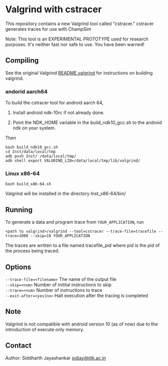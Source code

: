 # Valgrind with cstracer

This repository contains a new Valgrind tool called "cstracer."
cstracer generates traces for use with ChampSim

Note: This tool is an EXPERIMENTAL PROTOTYPE used for research purposes.
It's neither fast nor safe to use. You have been warned!

## Compiling
See the original Valgrind [README.valgrind](README) for instructions on building valgrind.

### andorid aarch64
To build the cstracer tool for android aarch 64, 

1. Install android ndk-10rc if not already done.

2. Point the NDK_HOME variable in the build_ndk10_gcc.sh to the android ndk on your system.

Then 
~~~
bash build_ndk10_gcc.sh
cd Inst/data/local/tmp
adb push Inst/ /data/local/tmp/
adb shell export VALGRIND_LIB=/data/local/tmp/lib/valgrind/
~~~

### Linux x86-64
~~~
bash build_x86-64.sh
~~~
Valgrind will be installed in the directory Inst_x86-64/bin/

## Running
To generate a data and program trace from `YOUR_APPLICATION`, run

~~~
<path to valgrind>/valgrind --tool=cstracer --trace-file=tracefile --trace=1000 --skip=10 YOUR_APPLICATION
~~~

The traces are written to a file named tracefile_pid where pid is the pid of the process being traced. 

## Options

`--trace-file=<filename>` The name of the output file  
`--skip=<num>`	Number of initital instructions to skip  
`--trace=<num>`	Number of instructions to trace  
`--exit-after=<yes|no>` Halt execution after the tracing is completed

## Note

Valgrind is not compatible with android version 10 (as of now) due to the introduction of execute only memory.

## Contact
Author: Siddharth Jayashankar <sidjay@iitk.ac.in>

